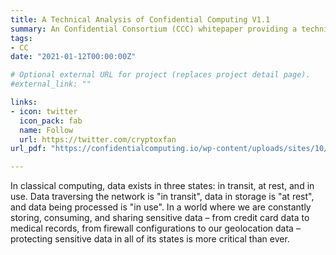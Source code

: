 ```yaml
---
title: A Technical Analysis of Confidential Computing V1.1
summary: An Confidential Consortium (CCC) whitepaper providing a technical analysis of confidential computing and related technologies 
tags:
- CC 
date: "2021-01-12T00:00:00Z"

# Optional external URL for project (replaces project detail page).
#external_link: ""

links:
- icon: twitter
  icon_pack: fab
  name: Follow
  url: https://twitter.com/cryptoxfan
url_pdf: "https://confidentialcomputing.io/wp-content/uploads/sites/10/2023/03/CCC-A-Technical-Analysis-of-Confidential-Computing-v1.3_unlocked.pdf"

---
```

In classical computing, data exists in three states: in transit, at rest, and in use. Data traversing the network is "in transit", data in storage is "at rest", and data being processed is "in use". In a world where we are constantly storing, consuming, and sharing sensitive data – from credit card data to medical records, from firewall configurations to our geolocation data – protecting sensitive data in all of its states is more critical than ever.